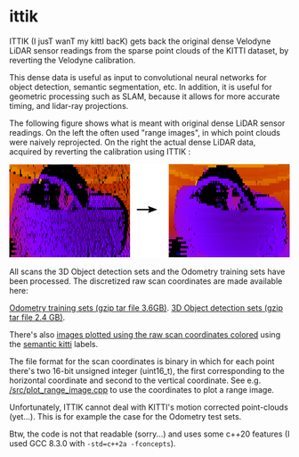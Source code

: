 # ittik

ITTIK (I jusT wanT my kittI bacK) gets back the original dense Velodyne LiDAR sensor readings from the sparse point clouds of the KITTI dataset, by reverting the Velodyne calibration.

This dense data is useful as input to convolutional neural networks for object detection, semantic segmentation, etc. In addition, it is useful for geometric processing such as SLAM, because it allows for more accurate timing, and lidar-ray projections.

The following figure shows what is meant with original dense LiDAR sensor readings. On the left the often used "range images", in which point clouds were naively reprojected. On the right the actual dense LiDAR data, acquired by reverting the calibration using ITTIK :

<img src="./doc/plots/sparse_vs_dense/sparse_vs_dense.png">

All scans the 3D Object detection sets and the Odometry training sets have been processed. The discretized raw scan coordinates are made available here:

  <a href='http://www.beteuterd.nl/ittik/odo_sweep_coordinates.tgz'>Odometry training sets (gzip tar file 3.6GB)</a>.
  <a href='http://www.beteuterd.nl/ittik/object_sweep_coordinates.tgz'>3D Object detection sets (gzip tar file 2.4 GB)</a>.

There's also <a href='http://www.beteuterd.nl/ittik/odo_sweep_images'>images plotted using the raw scan coordinates colored</a> using the <a href='http://semantic-kitti.org/'>semantic kitti</a> labels.

The file format for the scan coordinates is binary in which for each point there's two 16-bit unsigned integer (uint16_t), the first corresponding to the horizontal coordinate and second to the vertical coordinate. See e.g. [/src/plot_range_image.cpp](./src/plot_range_image.cpp) to use the coordinates to plot a range image.


Unfortunately, ITTIK cannot deal with KITTI's motion corrected point-clouds (yet...). This is for example the case for the Odometry test sets.

Btw, the code is not that readable (sorry...) and uses some c++20 features (I used GCC 8.3.0 with `-std=c++2a -fconcepts`).
